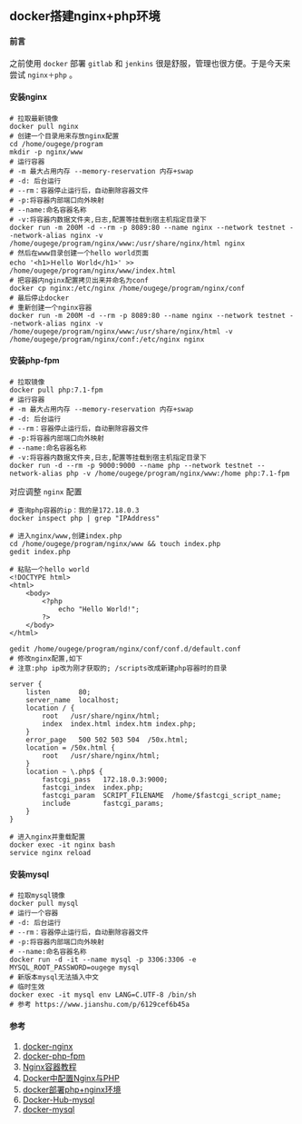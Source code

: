 ## docker搭建nginx+php环境

#### 前言
之前使用 `docker` 部署 `gitlab` 和 `jenkins` 很是舒服，管理也很方便。于是今天来尝试 `nginx＋php` 。

#### 安装nginx
```SHELL
# 拉取最新镜像
docker pull nginx
# 创建一个目录用来存放nginx配置
cd /home/ougege/program
mkdir -p nginx/www
# 运行容器
# -m 最大占用内存 --memory-reservation 内存+swap
# -d: 后台运行
# --rm：容器停止运行后，自动删除容器文件
# -p:将容器内部端口向外映射
# --name:命名容器名称
# -v:将容器内数据文件夹,日志,配置等挂载到宿主机指定目录下
docker run -m 200M -d --rm -p 8089:80 --name nginx --network testnet --network-alias nginx -v /home/ougege/program/nginx/www:/usr/share/nginx/html nginx
# 然后在www目录创建一个hello world页面
echo '<h1>Ｈello World</h1>' >> /home/ougege/program/nginx/www/index.html
# 把容器内nginx配置拷贝出来并命名为conf
docker cp nginx:/etc/nginx /home/ougege/program/nginx/conf
# 最后停止docker
# 重新创建一个nginx容器
docker run -m 200M -d --rm -p 8089:80 --name nginx --network testnet --network-alias nginx -v /home/ougege/program/nginx/www:/usr/share/nginx/html -v /home/ougege/program/nginx/conf:/etc/nginx nginx
```

#### 安装php-fpm
```SHELL
# 拉取镜像
docker pull php:7.1-fpm
# 运行容器
# -m 最大占用内存 --memory-reservation 内存+swap
# -d: 后台运行
# --rm：容器停止运行后，自动删除容器文件
# -p:将容器内部端口向外映射
# --name:命名容器名称
# -v:将容器内数据文件夹,日志,配置等挂载到宿主机指定目录下
docker run -d --rm -p 9000:9000 --name php --network testnet --network-alias php -v /home/ougege/program/nginx/www:/home php:7.1-fpm
```

对应调整 `nginx` 配置
```SHELL
# 查询php容器的ip：我的是172.18.0.3
docker inspect php | grep "IPAddress"

# 进入nginx/www,创建index.php
cd /home/ougege/program/nginx/www && touch index.php
gedit index.php

# 粘贴一个hello world
<!DOCTYPE html>
<html>
    <body>
        <?php
            echo "Hello World!";
        ?>
    </body>
</html>

gedit /home/ougege/program/nginx/conf/conf.d/default.conf
# 修改nginx配置,如下
# 注意:php ip改为刚才获取的; /scripts改成新建php容器时的目录

server {
    listen       80;
    server_name  localhost;
    location / {
        root   /usr/share/nginx/html;
        index  index.html index.htm index.php;
    }
    error_page   500 502 503 504  /50x.html;
    location = /50x.html {
        root   /usr/share/nginx/html;
    }
    location ~ \.php$ {
        fastcgi_pass   172.18.0.3:9000;
        fastcgi_index  index.php;
        fastcgi_param  SCRIPT_FILENAME  /home/$fastcgi_script_name;
        include        fastcgi_params;
    }
}

# 进入nginx并重载配置
docker exec -it nginx bash
service nginx reload
```

#### 安装mysql
```SHELL
# 拉取mysql镜像
docker pull mysql
# 运行一个容器
# -d: 后台运行
# --rm：容器停止运行后，自动删除容器文件
# -p:将容器内部端口向外映射
# --name:命名容器名称
docker run -d -it --name mysql -p 3306:3306 -e MYSQL_ROOT_PASSWORD=ougege mysql
# 新版本mysql无法插入中文
# 临时生效
docker exec -it mysql env LANG=C.UTF-8 /bin/sh
# 参考 https://www.jianshu.com/p/6129cef6b45a
```

#### 参考
1. [docker-nginx](https://hub.docker.com/_/nginx/ 'docker-nginx')
1. [docker-php-fpm](https://hub.docker.com/r/crunchgeek/php-fpm 'docker-php-fpm')
1. [Nginx容器教程](https://www.ruanyifeng.com/blog/2018/02/nginx-docker.html 'Nginx容器教程')
1. [Docker中配置Nginx与PHP](https://segmentfault.com/a/1190000011637451 'Docker中配置Nginx与PHP')
1. [docker部署php+nginx环境](https://juejin.im/post/5b20cf9ef265da6dfd1a7fcb 'docker部署php+nginx环境')
1. [Docker-Hub-mysql](https://hub.docker.com/_/mysql/ 'Docker-Hub-mysql')
1. [docker-mysql](https://www.cnblogs.com/xiangzideheiniu/p/11804156.html 'docker-mysql')